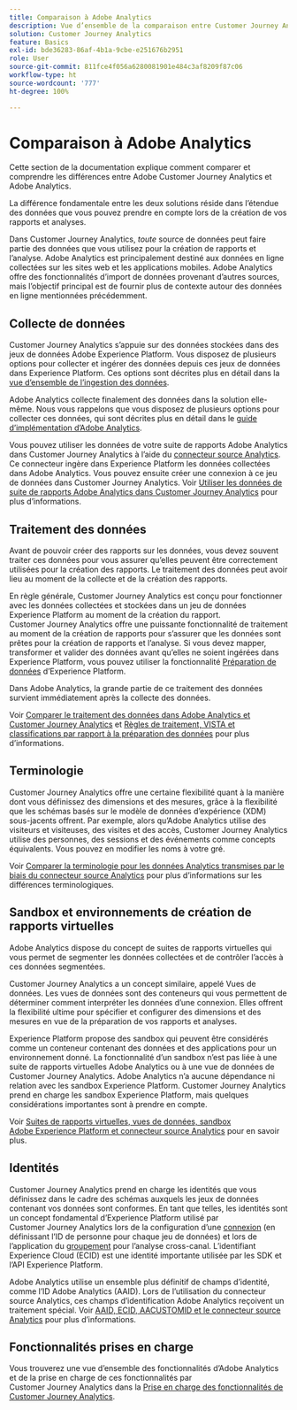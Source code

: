 ```yaml
---
title: Comparaison à Adobe Analytics
description: Vue d’ensemble de la comparaison entre Customer Journey Analytics et Adobe Analytics.
solution: Customer Journey Analytics
feature: Basics
exl-id: bde36283-86af-4b1a-9cbe-e251676b2951
role: User
source-git-commit: 811fce4f056a6280081901e484c3af8209f87c06
workflow-type: ht
source-wordcount: '777'
ht-degree: 100%

---
```


# Comparaison à Adobe Analytics

Cette section de la documentation explique comment comparer et comprendre les différences entre Adobe Customer Journey Analytics et Adobe Analytics.

La différence fondamentale entre les deux solutions réside dans l’étendue des données que vous pouvez prendre en compte lors de la création de vos rapports et analyses.

Dans Customer Journey Analytics, *toute* source de données peut faire partie des données que vous utilisez pour la création de rapports et l’analyse. Adobe Analytics est principalement destiné aux données en ligne collectées sur les sites web et les applications mobiles. Adobe Analytics offre des fonctionnalités d’import de données provenant d’autres sources, mais l’objectif principal est de fournir plus de contexte autour des données en ligne mentionnées précédemment.

## Collecte de données

Customer Journey Analytics s’appuie sur des données stockées dans des jeux de données Adobe Experience Platform. Vous disposez de plusieurs options pour collecter et ingérer des données depuis ces jeux de données dans Experience Platform. Ces options sont décrites plus en détail dans la [vue d’ensemble de l’ingestion des données](https://experienceleague.adobe.com/docs/analytics-platform/using/cja-data-ingestion/data-ingestion.html?lang=fr).

Adobe Analytics collecte finalement des données dans la solution elle-même. Nous vous rappelons que vous disposez de plusieurs options pour collecter ces données, qui sont décrites plus en détail dans le [guide d’implémentation d’Adobe Analytics](https://experienceleague.adobe.com/docs/analytics/implementation/home.html?lang=fr).

Vous pouvez utiliser les données de votre suite de rapports Adobe Analytics dans Customer Journey Analytics à l’aide du [connecteur source Analytics](https://experienceleague.adobe.com/docs/experience-platform/sources/ui-tutorials/create/adobe-applications/analytics.html?lang=fr). Ce connecteur ingère dans Experience Platform les données collectées dans Adobe Analytics. Vous pouvez ensuite créer une connexion à ce jeu de données dans Customer Journey Analytics. Voir [Utiliser les données de suite de rapports Adobe Analytics dans Customer Journey Analytics](https://experienceleague.adobe.com/docs/analytics-platform/using/compare-aa-cja/cja-aa-comparison/aa-data-in-cja.html?lang=fr) pour plus d’informations.


## Traitement des données

Avant de pouvoir créer des rapports sur les données, vous devez souvent traiter ces données pour vous assurer qu’elles peuvent être correctement utilisées pour la création des rapports. Le traitement des données peut avoir lieu au moment de la collecte et de la création des rapports.

En règle générale, Customer Journey Analytics est conçu pour fonctionner avec les données collectées et stockées dans un jeu de données Experience Platform au moment de la création du rapport. Customer Journey Analytics offre une puissante fonctionnalité de traitement au moment de la création de rapports pour s’assurer que les données sont prêtes pour la création de rapports et l’analyse. Si vous devez mapper, transformer et valider des données avant qu’elles ne soient ingérées dans Experience Platform, vous pouvez utiliser la fonctionnalité [Préparation de données](https://experienceleague.adobe.com/docs/experience-platform/data-prep/home.html?lang=fr) d’Experience Platform.

Dans Adobe Analytics, la grande partie de ce traitement des données survient immédiatement après la collecte des données.

Voir [Comparer le traitement des données dans Adobe Analytics et Customer Journey Analytics](data-processing-comparisons.md) et [Règles de traitement, VISTA et classifications par rapport à la préparation des données](https://experienceleague.adobe.com/docs/analytics-platform/using/compare-aa-cja/cja-aa-comparison/pr-vista-dataprep.html?lang=fr) pour plus d’informations.


## Terminologie

Customer Journey Analytics offre une certaine flexibilité quant à la manière dont vous définissez des dimensions et des mesures, grâce à la flexibilité que les schémas basés sur le modèle de données d’expérience (XDM) sous-jacents offrent. Par exemple, alors qu’Adobe Analytics utilise des visiteurs et visiteuses, des visites et des accès, Customer Journey Analytics utilise des personnes, des sessions et des événements comme concepts équivalents. Vous pouvez en modifier les noms à votre gré.

Voir [Comparer la terminologie pour les données Analytics transmises par le biais du connecteur source Analytics](https://experienceleague.adobe.com/docs/analytics-platform/using/compare-aa-cja/cja-aa-comparison/terminology.html?lang=fr) pour plus d’informations sur les différences terminologiques.


## Sandbox et environnements de création de rapports virtuelles

Adobe Analytics dispose du concept de suites de rapports virtuelles qui vous permet de segmenter les données collectées et de contrôler l’accès à ces données segmentées.

Customer Journey Analytics a un concept similaire, appelé Vues de données. Les vues de données sont des conteneurs qui vous permettent de déterminer comment interpréter les données d’une connexion. Elles offrent la flexibilité ultime pour spécifier et configurer des dimensions et des mesures en vue de la préparation de vos rapports et analyses.

Experience Platform propose des sandbox qui peuvent être considérés comme un conteneur contenant des données et des applications pour un environnement donné. La fonctionnalité d’un sandbox n’est pas liée à une suite de rapports virtuelles Adobe Analytics ou à une vue de données de Customer Journey Analytics. Adobe Analytics n’a aucune dépendance ni relation avec les sandbox Experience Platform. Customer Journey Analytics prend en charge les sandbox Experience Platform, mais quelques considérations importantes sont à prendre en compte.

Voir [Suites de rapports virtuelles, vues de données, sandbox Adobe Experience Platform et connecteur source Analytics](https://experienceleague.adobe.com/docs/analytics-platform/using/compare-aa-cja/cja-aa-comparison/vrs-dataview-sandbox-adc.html?lang=fr) pour en savoir plus.


## Identités

Customer Journey Analytics prend en charge les identités que vous définissez dans le cadre des schémas auxquels les jeux de données contenant vos données sont conformes. En tant que telles, les identités sont un concept fondamental d’Experience Platform utilisé par Customer Journey Analytics lors de la configuration d’une [connexion](../../connections/overview.md) (en définissant l’ID de personne pour chaque jeu de données) et lors de l’application du [groupement](../../stitching/overview.md) pour l’analyse cross-canal. L’identifiant Experience Cloud (ECID) est une identité importante utilisée par les SDK et l’API Experience Platform.

Adobe Analytics utilise un ensemble plus définitif de champs d’identité, comme l’ID Adobe Analytics (AAID). Lors de l’utilisation du connecteur source Analytics, ces champs d’identification Adobe Analytics reçoivent un traitement spécial. Voir [AAID, ECID, AACUSTOMID et le connecteur source Analytics](https://experienceleague.adobe.com/docs/analytics-platform/using/compare-aa-cja/cja-aa-comparison/aaid-ecid-adc.html?lang=fr) pour plus d’informations.


## Fonctionnalités prises en charge

Vous trouverez une vue d’ensemble des fonctionnalités d’Adobe Analytics et de la prise en charge de ces fonctionnalités par Customer Journey Analytics dans la [Prise en charge des fonctionnalités de Customer Journey Analytics](https://experienceleague.adobe.com/docs/analytics-platform/using/compare-aa-cja/cja-aa-comparison/cja-aa.html?lang=fr).
